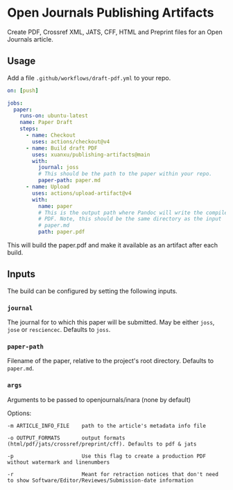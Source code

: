 # Open Journals Publishing Artifacts

Create PDF, Crossref XML, JATS, CFF, HTML and Preprint files for an Open Journals article.

## Usage

Add a file `.github/workflows/draft-pdf.yml` to your repo.

``` yaml
on: [push]

jobs:
  paper:
    runs-on: ubuntu-latest
    name: Paper Draft
    steps:
      - name: Checkout
        uses: actions/checkout@v4
      - name: Build draft PDF
        uses: xuanxu/publishing-artifacts@main
        with:
          journal: joss
          # This should be the path to the paper within your repo.
          paper-path: paper.md
      - name: Upload
        uses: actions/upload-artifact@v4
        with:
          name: paper
          # This is the output path where Pandoc will write the compiled
          # PDF. Note, this should be the same directory as the input
          # paper.md
          path: paper.pdf
```

This will build the paper.pdf and make it available as an artifact
after each build.

## Inputs


The build can be configured by setting the following inputs.

### `journal`

The journal for to which this paper will be submitted. May be
either `joss`, `jose` or `resciencec`. Defaults to `joss`.

### `paper-path`

Filename of the paper, relative to the project's root directory.
Defaults to `paper.md`.

### `args`

Arguments to be passed to openjournals/inara (none by default)

Options:
```
-m ARTICLE_INFO_FILE    path to the article's metadata info file

-o OUTPUT_FORMATS       output formats (html/pdf/jats/crossref/preprint/cff). Defaults to pdf & jats

-p                      Use this flag to create a production PDF without watermark and linenumbers

-r                      Meant for retraction notices that don't need to show Software/Editor/Reviewes/Submission-date information
```

